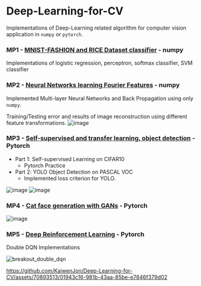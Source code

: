 # Deep-Learning-for-CV
Implementations of Deep-Learning related algorithm for computer vision application in `numpy` or `pytorch`.

### MP1 - [MNIST-FASHION and RICE Dataset classifier](https://slazebni.cs.illinois.edu/spring23/assignment1.html) - numpy

Implementations of logistic regression, perceptron, softmax classifier, SVM classifier

### MP2 - [Neural Networks learning Fourier Features](https://slazebni.cs.illinois.edu/spring23/assignment2.html) - numpy

Implemented Multi-layer Neural Networks and Back Propagation using only `numpy`.

Training/Testing error and results of image reconstruction using different feature transformations.
![image](https://github.com/KaiwenJon/Deep-Learning-for-CV/assets/70893513/46730e52-14fb-4546-a57d-8628c5d0d52e)

### MP3 - [Self-supervised and transfer learning, object detection](https://slazebni.cs.illinois.edu/spring23/assignment3.html) - Pytorch
- Part 1: Self-supervised Learning on CIFAR10
  - Pytorch Practice
- Part 2: YOLO Object Detection on PASCAL VOC
  - Implemented loss criterion for YOLO.

![image](https://github.com/KaiwenJon/Deep-Learning-for-CV/assets/70893513/e68aacbe-cde0-4ebf-92eb-63b8a37b45ec)
![image](https://github.com/KaiwenJon/Deep-Learning-for-CV/assets/70893513/fa4b6cd2-c9ce-4f1e-ac10-f8902f12c79c)

### MP4 - [Cat face generation with GANs](https://slazebni.cs.illinois.edu/spring23/assignment4.html) - Pytorch

![image](https://github.com/KaiwenJon/Deep-Learning-for-CV/assets/70893513/392a8d36-f9cd-4482-b6b7-574ea9efff94)

### MP5 - [Deep Reinforcement Learning](https://slazebni.cs.illinois.edu/spring23/assignment5.html) - Pytorch
Double DQN Implementations

![breakout_double_dqn](https://github.com/KaiwenJon/Deep-Learning-for-CV/assets/70893513/952a278e-fcf4-412c-872e-44fc125e1586)

https://github.com/KaiwenJon/Deep-Learning-for-CV/assets/70893513/01943c16-981b-43aa-85be-e7846f379d02



